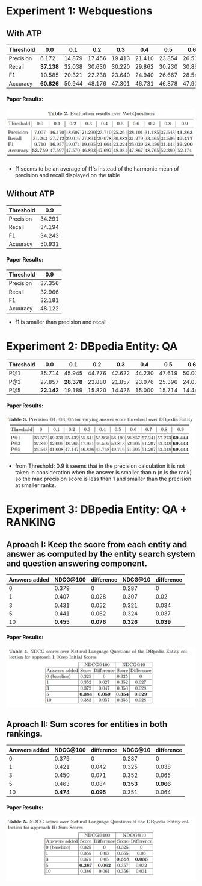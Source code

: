 # Experiment 1: Webquestions

## With ATP

| Threshold | 0.0        | 0.1    | 0.2    | 0.3    | 0.4    | 0.5    | 0.6    | 0.7    | 0.8    | 0.9        |
| --------- | ---------- | ------ | ------ | ------ | ------ | ------ | ------ | ------ | ------ | ---------- |
| Precision | 6.172      | 14.879 | 17.456 | 19.413 | 21.410 | 23.854 | 26.533 | 28.733 | 29.879 | **37.064** |
| Recall    | **37.138** | 32.038 | 30.630 | 30.220 | 29.862 | 30.230 | 30.882 | 30.267 | 30.924 | 34.463     |
| F1        | 10.585     | 20.321 | 22.238 | 23.640 | 24.940 | 26.667 | 28.543 | 29.480 | 30.393 | **35.716** |
| Accuracy  | **60.826** | 50.944 | 48.176 | 47.301 | 46.731 | 46.878 | 47.902 | 47.430 | 46.637 | 51.190     |

#### Paper Results:

![paper_results_table_2](assets/paper_results_table_2.png)

* f1 seems to be an average of f1's instead of the harmonic mean of precision and recall displayed on the table

## Without ATP

| Threshold | 0.9    |
| --------- | ------ |
| Precision | 34.291 |
| Recall    | 34.194 |
| F1        | 34.243 |
| Acuuracy  | 50.931 |

#### Paper Results:

| Threshold | 0.9    |
| --------- | ------ |
| Precision | 37.356 |
| Recall    | 32.966 |
| F1        | 32.181 |
| Acuuracy  | 48.122 |

* f1 is smaller than precision and recall

# Experiment 2: DBpedia Entity: QA

| Threshold | 0.0        | 0.1        | 0.2    | 0.3    | 0.4    | 0.5    | 0.6    | 0.7    | 0.8    | 0.9        |
| --------- | ---------- | ---------- | ------ | ------ | ------ | ------ | ------ | ------ | ------ | ---------- |
| P@1       | 35.714     | 45.945     | 44.776 | 42.622 | 44.230 | 47.619 | 50.000 | 46.666 | 47.826 | **54.545** |
| P@3       | 27.857     | **28.378** | 23.880 | 21.857 | 23.076 | 25.396 | 24.074 | 22.222 | 18.840 | 18.181     |
| P@5       | **22.142** | 19.189     | 15.820 | 14.426 | 15.000 | 15.714 | 14.444 | 13.333 | 11.304 | 10.909     |

#### Paper Results:

![paper_results_table_3](assets/paper_results_table_3.png)

* from Threshold: 0.9 it seems that in the precision calculation it is not taken in consideration when the answer is smaller than n (n is the rank) so the max precision score is less than 1 and smaller than the precision at smaller ranks. 

# Experiment 3: DBpedia Entity: QA + RANKING
 
## Aproach I: Keep the score from each entity and answer as computed by the entity search system and question answering component.

| Answers added | NDCG@100  | difference | NDCG@10   | difference |
| ------------- | --------- | ---------- | --------- | ---------- |
| 0             | 0.379     | 0          | 0.287     | 0          |
| 1             | 0.407     | 0.028      | 0.307     | 0.02       |
| 3             | 0.431     | 0.052      | 0.321     | 0.034      |
| 5             | 0.441     | 0.062      | 0.324     | 0.037      |
| 10            | **0.455** | **0.076**  | **0.326** | **0.039**  |

#### Paper Results:

![paper_results_table_4](assets/paper_results_table_4.png)

## Aproach II: Sum scores for entities in both rankings.

| Answers added | NDCG@100  | difference | NDCG@10   | difference |
| ------------- | --------- | ---------- | --------- | ---------- |
| 0             | 0.379     | 0          | 0.287     | 0          |
| 1             | 0.421     | 0.042      | 0.325     | 0.038      |
| 3             | 0.450     | 0.071      | 0.352     | 0.065      |
| 5             | 0.463     | 0.084      | **0.353** | **0.066**  |
| 10            | **0.474** | **0.095**  | 0.351     | 0.064      |

#### Paper Results:

![paper_results_table_5](assets/paper_results_table_5.png)

